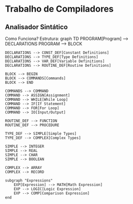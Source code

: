 # Trabalho de Compiladores

## Analisador Sintático
Como Funciona?
Estrutura: 
graph TD
    PROGRAM[Program] --> DECLARATIONS
    PROGRAM --> BLOCK

    DECLARATIONS --> CONST_DEF[Constant Definitions]
    DECLARATIONS --> TYPE_DEF[Type Definitions]
    DECLARATIONS --> VAR_DEF[Variable Definitions]
    DECLARATIONS --> ROUTINE_DEF[Routine Definitions]

    BLOCK --> BEGIN
    BLOCK --> COMMANDS[Commands]
    BLOCK --> END

    COMMANDS --> COMMAND
    COMMAND --> ASSIGN[Assignment]
    COMMAND --> WHILE[While Loop]
    COMMAND --> IF[If Statement]
    COMMAND --> FOR[For Loop]
    COMMAND --> IO[Input/Output]

    ROUTINE_DEF --> FUNCTION
    ROUTINE_DEF --> PROCEDURE

    TYPE_DEF --> SIMPLE[Simple Types]
    TYPE_DEF --> COMPLEX[Complex Types]

    SIMPLE --> INTEGER
    SIMPLE --> REAL
    SIMPLE --> CHAR
    SIMPLE --> BOOLEAN

    COMPLEX --> ARRAY
    COMPLEX --> RECORD

    subgraph "Expressions"
        EXP[Expression] --> MATH[Math Expression]
        EXP --> LOGIC[Logic Expression]
        EXP --> COMP[Comparison Expression]
    end


